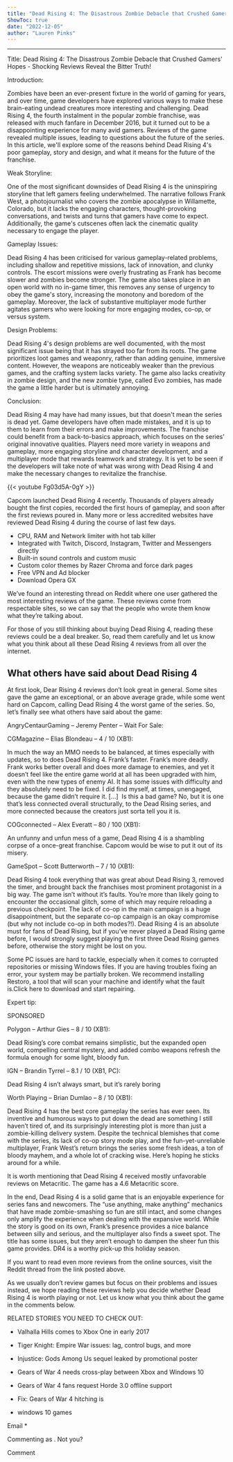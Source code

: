 ```yaml
---
title: "Dead Rising 4: The Disastrous Zombie Debacle that Crushed Gamers' Hopes - Shocking Reviews Reveal the Bitter Truth!"
ShowToc: true 
date: "2022-12-05"
author: "Lauren Pinks"
---
```

*****
Title: Dead Rising 4: The Disastrous Zombie Debacle that Crushed Gamers' Hopes - Shocking Reviews Reveal the Bitter Truth!

Introduction:

Zombies have been an ever-present fixture in the world of gaming for years, and over time, game developers have explored various ways to make these brain-eating undead creatures more interesting and challenging. Dead Rising 4, the fourth instalment in the popular zombie franchise, was released with much fanfare in December 2016, but it turned out to be a disappointing experience for many avid gamers. Reviews of the game revealed multiple issues, leading to questions about the future of the series. In this article, we'll explore some of the reasons behind Dead Rising 4's poor gameplay, story and design, and what it means for the future of the franchise.

Weak Storyline:

One of the most significant downsides of Dead Rising 4 is the uninspiring storyline that left gamers feeling underwhelmed. The narrative follows Frank West, a photojournalist who covers the zombie apocalypse in Willamette, Colorado, but it lacks the engaging characters, thought-provoking conversations, and twists and turns that gamers have come to expect. Additionally, the game's cutscenes often lack the cinematic quality necessary to engage the player.

Gameplay Issues:

Dead Rising 4 has been criticised for various gameplay-related problems, including shallow and repetitive missions, lack of innovation, and clunky controls. The escort missions were overly frustrating as Frank has become slower and zombies become stronger. The game also takes place in an open world with no in-game timer, this removes any sense of urgency to obey the game's story, increasing the monotony and boredom of the gameplay. Moreover, the lack of substantive multiplayer mode further agitates gamers who were looking for more engaging modes, co-op, or versus system.

Design Problems:

Dead Rising 4's design problems are well documented, with the most significant issue being that it has strayed too far from its roots. The game prioritizes loot games and weaponry, rather than adding genuine, immersive content. However, the weapons are noticeably weaker than the previous games, and the crafting system lacks variety. The game also lacks creativity in zombie design, and the new zombie type, called Evo zombies, has made the game a little harder but is ultimately annoying.

Conclusion:

Dead Rising 4 may have had many issues, but that doesn't mean the series is dead yet. Game developers have often made mistakes, and it is up to them to learn from their errors and make improvements. The franchise could benefit from a back-to-basics approach, which focuses on the series' original innovative qualities. Players need more variety in weapons and gameplay, more engaging storyline and character development, and a multiplayer mode that rewards teamwork and strategy. It is yet to be seen if the developers will take note of what was wrong with Dead Rising 4 and make the necessary changes to revitalize the franchise.

{{< youtube Fg03d5A-0gY >}} 



Capcom launched Dead Rising 4 recently. Thousands of players already bought the first copies, recorded the first hours of gameplay, and soon after the first reviews poured in. Many more or less accredited websites have reviewed Dead Rising 4 during the course of last few days.
 
- CPU, RAM and Network limiter with hot tab killer
 - Integrated with Twitch, Discord, Instagram, Twitter and Messengers directly
 - Built-in sound controls and custom music
 - Custom color themes by Razer Chroma and force dark pages
 - Free VPN and Ad blocker
 - Download Opera GX

 
We’ve found an interesting thread on Reddit where one user gathered the most interesting reviews of the game. These reviews come from respectable sites, so we can say that the people who wrote them know what they’re talking about.
 
For those of you still thinking about buying Dead Rising 4, reading these reviews could be a deal breaker. So, read them carefully and let us know what you think about all these Dead Rising 4 reviews from all over the internet.
 
## What others have said about Dead Rising 4
 
At first look, Dear Rising 4 reviews don’t look great in general. Some sites gave the game an exceptional, or an above average grade, while some went hard on Capcom, calling Dead Rising 4 the worst game of the series. So, let’s finally see what others have said about the game:
 
AngryCentaurGaming – Jeremy Penter – Wait For Sale:
 
CGMagazine – Elias Blondeau – 4 / 10 (XB1):
 
In much the way an MMO needs to be balanced, at times especially with updates, so to does Dead Rising 4. Frank’s faster. Frank’s more deadly. Frank works better overall and does more damage to enemies, and yet it doesn’t feel like the entire game world at all has been upgraded with him, even with the new types of enemy AI. It has some issues with difficulty and they absolutely need to be fixed. I did find myself, at times, unengaged, because the game didn’t require it. […]  Is this a bad game? No, but it is one that’s less connected overall structurally, to the Dead Rising series, and more connected because the creators just sorta tell you it is.
 
COGconnected – Alex Everatt – 80 / 100 (XB1):
 
An unfunny and unfun mess of a game, Dead Rising 4 is a shambling corpse of a once-great franchise. Capcom would be wise to put it out of its misery.
 
GameSpot – Scott Butterworth – 7 / 10 (XB1):
 
Dead Rising 4 took everything that was great about Dead Rising 3, removed the timer, and brought back the franchises most prominent protagonist in a big way. The game isn’t without it’s faults. You’re more than likely going to encounter the occasional glitch, some of which may require reloading a previous checkpoint. The lack of co-op in the main campaign is a huge disappointment, but the separate co-op campaign is an okay compromise (but why not include co-op in both modes?!). Dead Rising 4 is an absolute must for fans of Dead Rising, but if you’ve never played a Dead Rising game before, I would strongly suggest playing the first three Dead Rising games before, otherwise the story might be lost on you.
 
Some PC issues are hard to tackle, especially when it comes to corrupted repositories or missing Windows files. If you are having troubles fixing an error, your system may be partially broken. We recommend installing Restoro, a tool that will scan your machine and identify what the fault is.Click here to download and start repairing.
 
Expert tip:
 
SPONSORED
 
Polygon – Arthur Gies – 8 / 10 (XB1):
 
Dead Rising’s core combat remains simplistic, but the expanded open world, compelling central mystery, and added combo weapons refresh the formula enough for some light, bloody fun.
 
IGN – Brandin Tyrrel – 8.1 / 10 (XB1, PC):
 
Dead Rising 4 isn’t always smart, but it’s rarely boring
 
Worth Playing – Brian Dumlao – 8 / 10 (XB1):
 
Dead Rising 4 has the best core gameplay the series has ever seen. Its inventive and humorous ways to put down the dead are something I still haven’t tired of, and its surprisingly interesting plot is more than just a zombie-killing delivery system. Despite the technical blemishes that come with the series, its lack of co-op story mode play, and the fun-yet-unreliable multiplayer, Frank West’s return brings the series some fresh ideas, a ton of bloody mayhem, and a whole lot of cracking wise. Here’s hoping he sticks around for a while.
 
It is worth mentioning that Dead Rising 4 received mostly unfavorable reviews on Metacritic. The game has a 4.6 Metacritic score.
 
In the end, Dead Rising 4 is a solid game that is an enjoyable experience for series fans and newcomers. The “use anything, make anything” mechanics that have made zombie-smashing so fun are still intact, and some changes only amplify the experience when dealing with the expansive world. While the story is good on its own, Frank’s presence provides a nice balance between silly and serious, and the multiplayer also finds a sweet spot. The title has some issues, but they aren’t enough to dampen the sheer fun this game provides. DR4 is a worthy pick-up this holiday season.
 
If you want to read even more reviews from the online sources, visit the Reddit thread from the link posted above.
 
As we usually don’t review games but focus on their problems and issues instead, we hope reading these reviews help you decide whether Dead Rising 4 is worth playing or not. Let us know what you think about the game in the comments below.
 
RELATED STORIES YOU NEED TO CHECK OUT:
 
- Valhalla Hills comes to Xbox One in early 2017
 - Tiger Knight: Empire War issues: lag, control bugs, and more
 - Injustice: Gods Among Us sequel leaked by promotional poster
 - Gears of War 4 needs cross-play between Xbox and Windows 10
 - Gears of War 4 fans request Horde 3.0 offline support
 - Fix: Gears of War 4 hitching is

 

 
- windows 10 games

 
Email * 
 

Commenting as .
Not you?

 
Comment 





